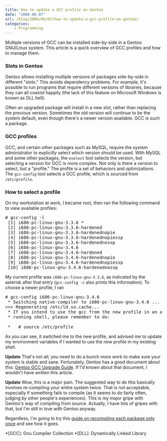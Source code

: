 ```yaml
---
title: How to update a GCC profile on Gentoo
date: "2006-06-07"
url: /blog/2006/06/07/how-to-update-a-gcc-profile-on-gentoo/
categories:
    - Programming
---
```

Multiple versions of GCC can be installed side-by-side in a Gentoo GNU/Linux system. This article is a quick overview of GCC profiles and how to manage them.

### Slots in Gentoo

Gentoo allows installing multiple versions of packages side-by-side in different "slots." This avoids dependency problems. For example, it's possible to run programs that require different versions of libraries, because they can all coexist happily (the lack of this feature on Microsoft Windows is known as DLL hell).

Often an upgraded package will install in a new slot, rather than replacing the previous version. Sometimes the old version will continue to be the system default, even though there's a newer version available. GCC is such a package.

### GCC profiles

GCC, and certain other packages such as MySQL, require the system administrator to explicitly select which version should be used. With MySQL and some other packages, the `eselect` tool selects the version, but selecting a version for GCC is more complex. Not only is there a version to select, but a "profile." The profile is a set of behaviors and optimizations. The `gcc-config` tool selects a GCC profile, which is sourced from `/etc/profile`.

### How to select a profile

On my workstation at work, I became root, then ran the following command to view available profiles:

<pre># gcc-config -l
 [1] i686-pc-linux-gnu-3.3.6 *
 [2] i686-pc-linux-gnu-3.3.6-hardened
 [3] i686-pc-linux-gnu-3.3.6-hardenednopie
 [4] i686-pc-linux-gnu-3.3.6-hardenednopiessp
 [5] i686-pc-linux-gnu-3.3.6-hardenednossp
 [6] i686-pc-linux-gnu-3.4.6
 [7] i686-pc-linux-gnu-3.4.6-hardened
 [8] i686-pc-linux-gnu-3.4.6-hardenednopie
 [9] i686-pc-linux-gnu-3.4.6-hardenednopiessp
 [10] i686-pc-linux-gnu-3.4.6-hardenednossp</pre>

My current profile was `i686-pc-linux-gnu-3.3.6`, as indicated by the asterisk after that entry (`gcc-config -c` also prints this information). To choose a newer profile, I ran

<pre># gcc-config i686-pc-linux-gnu-3.4.6
 * Switching native-compiler to i686-pc-linux-gnu-3.4.6 ...
>>> Regenerating /etc/ld.so.cache...                                                                [ ok ]
 * If you intend to use the gcc from the new profile in an already
 * running shell, please remember to do:

 *   # source /etc/profile</pre>

As you can see, it switched me to the new profile, and advised me to update my environment variables if I wanted to use the new profile in my existing shell.

**Update** That's not all; you need to do a bunch more work to make sure your system is stable and sane. Fortunately, Gentoo has a good document about this: [Gentoo GCC Upgrade Guide][1]. If I'd known about that document, I wouldn't have written this article.

**Update** Wow, this is a major pain. The suggested way to do this basically involves re-compiling your entire system twice. That is not acceptable, especially if something fails to compile (as it seems to do fairly often, judging by other people's experiences). This is my major gripe with Gentoo's way of compiling from source. Actually, I have lots of gripes with that, but I'm still in love with Gentoo anyway.

Regardless, I'm going to try this [guide on recompiling each package only once][2] and see how it goes.

 *[GCC]: Gnu Compiler Collection
 *[DLL]: Dynamically Linked Library

 [1]: http://www.gentoo.org/doc/en/gcc-upgrading.xml
 [2]: http://forums.gentoo.org/viewtopic-t-494331.html
